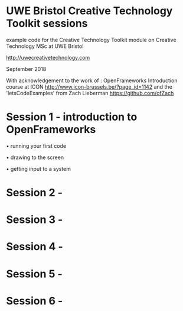 # UWE Bristol Creative Technology Toolkit sessions

example code for the Creative Technology Toolkit module on Creative Technology MSc at UWE Bristol

http://uwecreativetechnology.com

September 2018

With acknowledgement to the work of : 
OpenFrameworks Introduction course at ICON http://www.icon-brussels.be/?page_id=1142
and
the 'letsCodeExamples' from Zach Lieberman https://github.com/ofZach

# Session 1 - introduction to OpenFrameworks

• running your first code

• drawing to the screen

• getting input to a system


# Session 2 -
# Session 3 -
# Session 4 -
# Session 5 -
# Session 6 -
